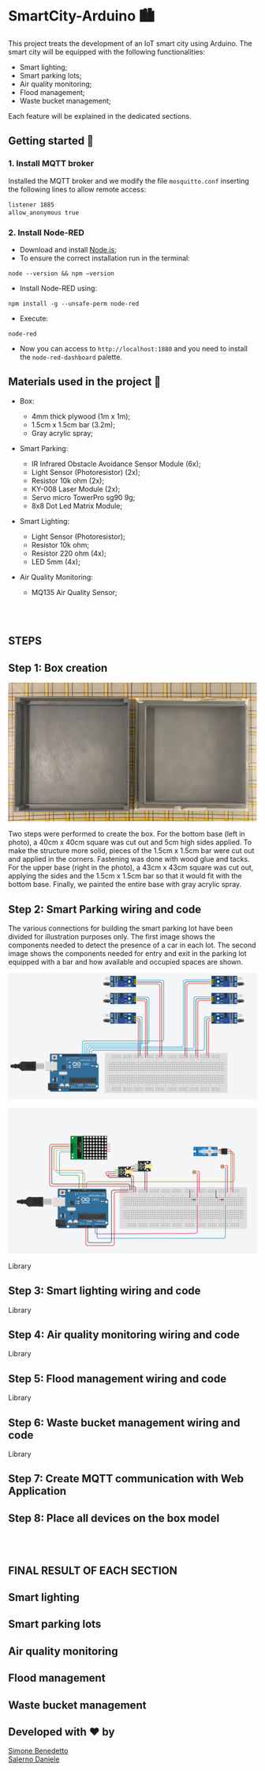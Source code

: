 # SmartCity-Arduino 🏙

This project treats the development of an IoT smart city using Arduino. The smart city will be equipped with the following functionalities:
- Smart lighting;
- Smart parking lots;
- Air quality monitoring;
- Flood management;
- Waste bucket management;

Each feature will be explained in the dedicated sections.

## Getting started 🚀
### 1. Install MQTT broker
Installed the MQTT broker and we modify the file ```mosquitto.conf``` inserting the following lines to allow remote access:
```
listener 1885
allow_anonymous true
```
### 2. Install Node-RED
- Download and install [Node.js](https://nodejs.org/en/);
- To ensure the correct installation run in the terminal:
```
node --version && npm –version
```
- Install Node-RED using: 
```
npm install -g --unsafe-perm node-red
```
- Execute:
```
node-red
```
- Now you can access to ```http://localhost:1880``` and you need to install the ```node-red-dashboard``` palette. 


## Materials used in the project 📝
- Box:
  - 4mm thick plywood (1m x 1m);
  - 1.5cm x 1.5cm bar (3.2m);
  - Gray acrylic spray;

- Smart Parking:
  - IR Infrared Obstacle Avoidance Sensor Module (6x);
  - Light Sensor (Photoresistor) (2x);
  - Resistor 10k ohm (2x);
  - KY-008 Laser Module (2x);
  - Servo micro TowerPro sg90 9g;
  - 8x8 Dot Led Matrix Module;
  
- Smart Lighting:
  - Light Sensor (Photoresistor);
  - Resistor 10k ohm;
  - Resistor 220 ohm (4x);
  - LED 5mm (4x);

- Air Quality Monitoring:
  - MQ135 Air Quality Sensor;
 
 

<br><br>
## STEPS
## Step 1: Box creation
<p align="center"><img src="./images/box_image.jpg"/></p>
Two steps were performed to create the box. For the bottom base (left in photo), a 40cm x 40cm square was cut out and 5cm high sides applied. To make the structure more solid, pieces of the 1.5cm x 1.5cm bar were cut out and applied in the corners. Fastening was done with wood glue and tacks. For the upper base (right in the photo), a 43cm x 43cm square was cut out, applying the sides and the 1.5cm x 1.5cm bar so that it would fit with the bottom base.
Finally, we painted the entire base with gray acrylic spray.


## Step 2: Smart Parking wiring and code
The various connections for building the smart parking lot have been divided for illustration purposes only. The first image shows the components needed to detect the presence of a car in each lot. The second image shows the components needed for entry and exit in the parking lot equipped with a bar and how available and occupied spaces are shown.

<p align="center"><img src="./images/ParkingWiring.jpg"/></p>
<p align="center"><img src="./images/ParkingEntryExitWiring.jpg"/></p>

Library


## Step 3: Smart lighting wiring and code
Library


## Step 4: Air quality monitoring wiring and code
Library

## Step 5: Flood management wiring and code
Library

## Step 6: Waste bucket management wiring and code
Library


## Step 7: Create MQTT communication with Web Application





## Step 8: Place all devices on the box model




<br><br>
## FINAL RESULT OF EACH SECTION

## Smart lighting
## Smart parking lots
## Air quality monitoring
## Flood management
## Waste bucket management



## Developed with ❤️ by
[Simone Benedetto](https://github.com/BenedettoSimone)<br>
[Salerno Daniele](https://github.com/DanieleSalerno) 
